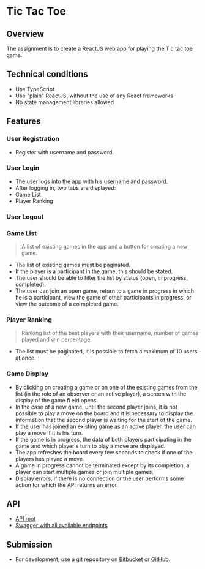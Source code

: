# Tic Tac Toe

## Overview
The assignment is to create a ReactJS web app for playing the Tic tac toe game.

## Technical conditions

- Use TypeScript
- Use "plain" ReactJS, without the use of any React frameworks
- No state management libraries allowed

## Features

### User Registration
- Register with username and password.

### User Login
- The user logs into the app with his username and password.
- After logging in, two tabs are displayed:
- Game List
- Player Ranking

### User Logout

### Game List
> A list of existing games in the app and a button for creating a new game.
- The list of existing games must be paginated.
- If the player is a participant in the game, this should be stated.
- The user should be able to filter the list by status (open, in progress, completed).
- The user can join an open game, return to a game in progress in which he is a participant, view the game of other participants in progress, or view the outcome of a co
mpleted game.

### Player Ranking
> Ranking list of the best players with their username, number of games played and win percentage.
- The list must be paginated, it is possible to fetch a maximum of 10 users at once.

### Game Display
- By clicking on creating a game or on one of the existing games from the list (in the role of an observer or an active player), a screen with the display of the game fi
eld opens.
- In the case of a new game, until the second player joins, it is not possible to play a move on the board and it is necessary to display the information that the second
player is waiting for the start of the game.
- If the user has joined an existing game as an active player, the user can play a move if it is his turn.
- If the game is in progress, the data of both players participating in the game and which player's turn to play a move are displayed.
- The app refreshes the board every few seconds to check if one of the players has played a move.
- A game in progress cannot be terminated except by its completion, a player can start multiple games or join multiple games.
- Display errors, if there is no connection or the user performs some action for which the API returns an error.

## API
- [API root](https://tictactoe.aboutdream.io)
- [Swagger with all available endpoints](https://tictactoe.aboutdream.io/swagger/)

## Submission
- For development, use a git repository on [Bitbucket](https://bitbucket.org/) or [GitHub](https://github.com/).
